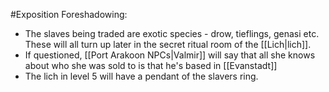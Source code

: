 #Exposition 
Foreshadowing:
-   The slaves being traded are exotic species - drow, tieflings, genasi etc. These will all turn up later in the secret ritual room of the [[Lich|lich]].
-   If questioned, [[Port Arakoon NPCs|Valmir]] will say that all she knows about who she was sold to is that he's based in [[Evanstadt]]
-   The lich in level 5 will have a pendant of the slavers ring.